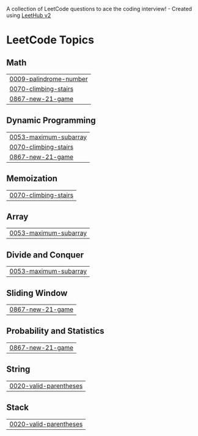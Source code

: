 A collection of LeetCode questions to ace the coding interview! - Created using [LeetHub v2](https://github.com/arunbhardwaj/LeetHub-2.0)
<!---LeetCode Topics Start-->
# LeetCode Topics
## Math
|  |
| ------- |
| [0009-palindrome-number](https://github.com/eyad86991/test4/tree/master/0009-palindrome-number) |
| [0070-climbing-stairs](https://github.com/eyad86991/test4/tree/master/0070-climbing-stairs) |
| [0867-new-21-game](https://github.com/eyad86991/test4/tree/master/0867-new-21-game) |
## Dynamic Programming
|  |
| ------- |
| [0053-maximum-subarray](https://github.com/eyad86991/test4/tree/master/0053-maximum-subarray) |
| [0070-climbing-stairs](https://github.com/eyad86991/test4/tree/master/0070-climbing-stairs) |
| [0867-new-21-game](https://github.com/eyad86991/test4/tree/master/0867-new-21-game) |
## Memoization
|  |
| ------- |
| [0070-climbing-stairs](https://github.com/eyad86991/test4/tree/master/0070-climbing-stairs) |
## Array
|  |
| ------- |
| [0053-maximum-subarray](https://github.com/eyad86991/test4/tree/master/0053-maximum-subarray) |
## Divide and Conquer
|  |
| ------- |
| [0053-maximum-subarray](https://github.com/eyad86991/test4/tree/master/0053-maximum-subarray) |
## Sliding Window
|  |
| ------- |
| [0867-new-21-game](https://github.com/eyad86991/test4/tree/master/0867-new-21-game) |
## Probability and Statistics
|  |
| ------- |
| [0867-new-21-game](https://github.com/eyad86991/test4/tree/master/0867-new-21-game) |
## String
|  |
| ------- |
| [0020-valid-parentheses](https://github.com/eyad86991/test4/tree/master/0020-valid-parentheses) |
## Stack
|  |
| ------- |
| [0020-valid-parentheses](https://github.com/eyad86991/test4/tree/master/0020-valid-parentheses) |
<!---LeetCode Topics End-->